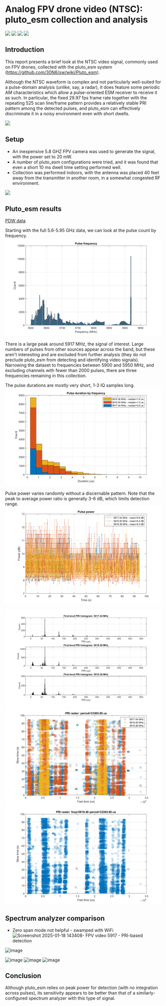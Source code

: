 # Analog FPV drone video (NTSC): pluto_esm collection and analysis
<img src="https://github.com/user-attachments/assets/71724dc5-f3eb-4f7b-ba00-46dd7bb825bc" width=20%>

<img src="https://github.com/user-attachments/assets/6173134b-550b-4f20-bed6-bb3213df2b7f" width=20%>
<img src="https://github.com/user-attachments/assets/0ff5af5a-fadf-48ee-a5e9-540346ccfb84" width=20%>
<img src="https://github.com/user-attachments/assets/5ea475b8-3a45-4a3c-bedc-c3a291278b7d" width=20%>

## Introduction
This report presents a brief look at the NTSC video signal, commonly used on FPV drones, collected with the pluto_esm system (https://github.com/30N6/sw/wiki/Pluto_esm).

Although the NTSC waveform is complex and not particularly well-suited for a pulse-domain analysis (unlike, say, a radar), it does feature some periodic AM characteristics which allow a pulse-oriented ESM receiver to receive it as such. In particular, the fixed 29.97 fps frame rate together with the repeating 525 scan line/frame pattern provides a relatively stable PRI pattern among the detected pulses, and pluto_esm can effectively discriminate it in a noisy environment even with short dwells.

<img src="https://github.com/user-attachments/assets/9c9ea545-7fc2-4c0f-9644-6d51512e9c51" width=50%>


## Setup
* An inexpensive 5.8 GHZ FPV camera was used to generate the signal, with the power set to 20 mW.
* A number of pluto_esm configurations were tried, and it was found that even a short 10 ms dwell time setting performed well.
* Collection was performed indoors, with the antenna was placed 40 feet away from the transmitter in another room, in a somewhat congested RF environment.

<img src="https://github.com/user-attachments/assets/ec2f298d-cba2-460a-bca2-253baa05be3f" width=20%>


## Pluto_esm results
[PDW data](./analysis-20250118-143522-5917-20mW-10ms.log)

Starting with the full 5.6-5.95 GHz data, we can look at the pulse count by frequency. 
![image](./analysis-20250118-143522-5917-20mW-10ms_fig_1.png)

There is a large peak around 5917 MHz, the signal of interest. Large numbers of pulses from other sources appear across the band, but these aren't interesting and are excluded from further analysis (they do not preclude pluto_esm from detecting and identifying video signals). Narrowing the dataset to frequencies between 5900 and 5950 MHz, and excluding channels with fewer than 2000 pulses, there are three frequencies remaining in this collection. 

The pulse durations are mostly very short, 1-3 IQ samples long.
![image](./analysis-20250118-143522-5917-20mW-10ms_fig_2.png)

Pulse power varies randomly without a discernable pattern. Note that the peak to average power ratio is generally 3-6 dB, which limits detection range.
![image](./analysis-20250118-143522-5917-20mW-10ms_fig_3.png)

![image](./analysis-20250118-143522-5917-20mW-10ms_fig_5.png)
![image](./analysis-20250118-143522-5917-20mW-10ms_fig_10.png)
![image](./analysis-20250118-143522-5917-20mW-10ms_fig_11.png)

## Spectrum analyzer comparison
* Zero span mode not helpful - swamped with WiFi
![Screenshot 2025-01-18 143408- FPV video 5917 - PRI-based detection](https://github.com/user-attachments/assets/06701dd0-be4f-48aa-a597-b2b96caf22f2)

![image](https://github.com/user-attachments/assets/7978fc9a-2960-425e-994b-e9832fb3aa7f)

![image](https://github.com/user-attachments/assets/8b0eff8c-d231-4ca0-8127-ed8c4f545553)
![image](https://github.com/user-attachments/assets/078538c9-ccef-49a1-abf2-902c89ebc9c4)
![image](https://github.com/user-attachments/assets/008f8ad4-5d5c-410d-ba81-6c73e486cdee)



## Conclusion
Although pluto_esm relies on peak power for detection (with no integration across pulses), its sensitivity appears to be better than that of a similarly-configured spectrum analyzer with this type of signal. 


